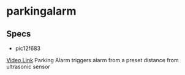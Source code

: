 # parkingalarm
## Specs
* pic12f683

[Video Link](https://youtu.be/aTuiV_z8d-M)
Parking Alarm triggers alarm from a preset distance from ultrasonic sensor
